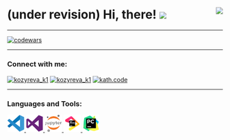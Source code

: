 # (under revision) Hi, there! <img src="https://media.giphy.com/media/hvRJCLFzcasrR4ia7z/giphy.gif" width="30px"> <img align="right" src="https://hits.seeyoufarm.com/api/count/incr/badge.svg?url=https%3A%2F%2Fgithub.com%2FE-Kozyreva%2FD3rise&count_bg=%2379C83D&title_bg=%23555555&icon=&icon_color=%23E7E7E7&title=%F0%9F%91%81+Visitors&edge_flat=false"/>
--- 
[![codewars](https://www.codewars.com/users/E-Kozyreva/badges/small)](https://www.codewars.com/users/E-Kozyreva) 

---
<p align="left">
<h3> Connect with me: </h3>
<a href="https://t.me/kozyreva_k1" target="blank"><img align="center" src="https://cdn-icons-png.flaticon.com/512/3536/3536661.png" alt="kozyreva_k1" height="40" width="40" /></a>
<a href="https://vk.com/kozyreva_k1" target="blank"><img align="center" src="https://cdn-icons-png.flaticon.com/512/3536/3536582.png" alt="kozyreva_k1" height="40" width="40" /></a>
<a href="https://www.instagram.com/kath.code" target="blank"><img align="center" src="https://cdn-icons-png.flaticon.com/512/2111/2111463.png" alt="kath.code" height="40" width="40" /></a>
</p>

---
<p align="right">
<h3> Languages and Tools:</h3>
<a href="https://code.visualstudio.com/" target="_blank" rel="noreferrer"> <img src="https://github.com/devicons/devicon/blob/master/icons/vscode/vscode-original.svg" alt="git" width="40" height="40"/> </a> 
<a href="https://visualstudio.microsoft.com/" target="_blank" rel="noreferrer"> <img src="https://github.com/devicons/devicon/blob/master/icons/visualstudio/visualstudio-plain.svg" alt="git" width="40" height="40"/> </a> 
<a href="https://jupyter.org/" target="_blank" rel="noreferrer"> <img src="https://github.com/devicons/devicon/blob/master/icons/jupyter/jupyter-original-wordmark.svg" alt="git" width="40" height="40"/> </a> 
<a href="https://www.jetbrains.com/clion/" target="_blank" rel="noreferrer"> <img src="https://github.com/devicons/devicon/blob/master/icons/jetbrains/jetbrains-original.svg" alt="git" width="40" height="40"/> </a> 
<a href="https://www.jetbrains.com/pycharm/" target="_blank" rel="noreferrer"> <img src="https://github.com/devicons/devicon/blob/master/icons/pycharm/pycharm-original.svg" alt="git" width="40" height="40"/> </a> 
</p>
